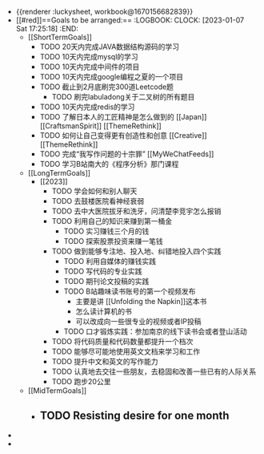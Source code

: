 - {{renderer :luckysheet, workbook@1670156682839}}
- [[#red]]==Goals to be arranged:==
  :LOGBOOK:
  CLOCK: [2023-01-07 Sat 17:25:18]
  :END:
	- [[ShortTermGoals]]
		- TODO 20天内完成JAVA数据结构源码的学习
		- TODO 10天内完成mysql的学习
		- TODO 10天内完成中间件的项目
		- TODO 10天内完成google编程之夏的一个项目
		- TODO 截止到2月底刷完300道Leetcode题
			- TODO 刷完labuladong关于二叉树的所有题目
		- TODO 10天内完成redis的学习
		- TODO 了解日本人的工匠精神是怎么做到的 [[Japan]][[CraftsmanSpirit]] [[ThemeRethink]]
		- TODO 如何让自己变得更有创造性和创意 [[Creative]][[ThemeRethink]]
		- TODO 完成“我写作问题的十宗罪” [[MyWeChatFeeds]]
		- TODO 学习B站南大的《程序分析》那门课程
	- [[LongTermGoals]]
		- [[2023]]
			- TODO 学会如何和别人聊天
			- TODO 去鼓楼医院看神经衰弱
			- TODO 去中大医院拔牙和洗牙，问清楚李竞宇怎么报销
			- TODO 利用自己的知识来赚到第一桶金
				- TODO 实习赚钱三个月的钱
				- TODO 探索股票投资来赚一笔钱
			- TODO 做到能够专注地、投入地、纠错地投入四个实践
				- TODO 利用自媒体的赚钱实践
				- TODO 写代码的专业实践
				- TODO 期刊论文投稿的实践
				- TODO B站趣味读书账号的第一个视频发布
					- 主要是讲 [[Unfolding the Napkin]]这本书
					- 怎么读计算机的书
					- 可以改成向一些很专业的视频或者IP投稿
				- TODO 口才锻炼实践：参加南京的线下读书会或者登山活动
			- TODO 将代码质量和代码数量都提升一个档次
			- TODO 能够尽可能地使用英文文档来学习和工作
			- TODO 提升中文和英文的写作能力
			- TODO 认真地去交往一些朋友，去稳固和改善一些已有的人际关系
			- TODO 跑步20公里
	- [[MidTermGoals]]
		- TODO Resisting desire for one month
			-
-
-